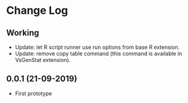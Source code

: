# Change Log

## Working

- Update: let R script runner use run options from base R extension.
- Update: remove copy table command (this command is available in VsGenStat extension).

## 0.0.1 (21-09-2019)

- First prototype
